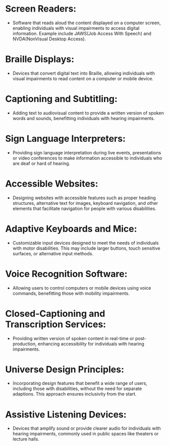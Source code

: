 # Screen Readers:
 - Software that reads aloud the content displayed on a computer screen, enabling individuals with visual impairments to access digital information. Example include JAWS(Job Access With Speech)
  and NVDA(NonVisual Desktop Access).

# Braille Displays: 
 - Devices that convert digital text into Braille, allowing individuals with visual impairments to read content on a computer or mobile device.

# Captioning and Subtitling:
 - Adding text to audiovisual content to provide a written version of spoken words and sounds, benefitting individuals with hearing impairments.

# Sign Language Interpreters:
 - Providing sign language interpretation during live events, presentations or video conferences to make information accessible to individuals who are deaf or hard of hearing.

# Accessible Websites:
 - Designing websites with accessible features such as proper heading structures, alternative text for images, keyboard navigation, and other elements that facilitate navigation for people with various
   disabilities.

# Adaptive Keyboards and Mice:
 - Customizable input devices designed to meet the needs of individuals with motor disabilities. This may include larger buttons, touch sensitive surfaces, or alternative input methods.

# Voice Recognition Software:
 - Allowing users to control computers or mobile devices using voice commands, benefitting those with mobility impairments.

# Closed-Captioning and Transcription Services:
 - Providing written version of spoken content in real-time or post-production, enhancing accessibility for individuals with hearing impairments.

# Universe Design Principles:
 - Incorporating design features that benefit a wide range of users, including those with disabilities, without the need for separate adaptions. This approach ensures inclusivity from the start.

# Assistive Listening Devices:
 - Devices that amplify sound or provide clearer audio for individuals with hearing impairments, commonly used in public spaces like theaters or lecture halls.






